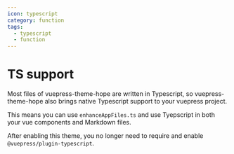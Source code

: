 ```yaml
---
icon: typescript
category: function
tags:
  - typescript
  - function
---
```


# TS support

Most files of vuepress-theme-hope are written in Typescript, so vuepress-theme-hope also brings native Typescript support to your vuepress project.

This means you can use `enhanceAppFiles.ts` and use Tyepscript in both your vue components and Markdown files.

After enabling this theme, you no longer need to require and enable `@vuepress/plugin-typescript`.
